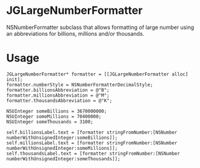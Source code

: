 JGLargeNumberFormatter
======================

NSNumberFormatter subclass that allows formatting of large number using an abbreviations for billions, millions and/or thousands.

Usage
=====
	JGLargeNumberFormatter* formatter = [[JGLargeNumberFormatter alloc] init];
	formatter.numberStyle = NSNumberFormatterDecimalStyle;
	formatter.billionsAbbreviation = @"B";
	formatter.millionsAbbreviation = @"M";
	formatter.thousandsAbbreviation = @"K";
	
	NSUInteger someBillions = 3670000000;
	NSUInteger someMillions = 70400000;
	NSUInteger someThousands = 3100;
  
	self.billionsLabel.text = [formatter stringFromNumber:[NSNumber numberWithUnsignedInteger:someBillions]];
	self.millionsLabel.text = [formatter stringFromNumber:[NSNumber numberWithUnsignedInteger:someMillions]];
	self.thousandsLabel.text = [formatter stringFromNumber:[NSNumber numberWithUnsignedInteger:someThousands]];
